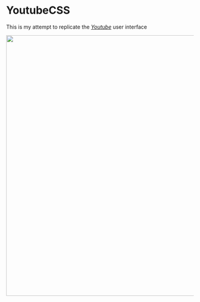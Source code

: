 # YoutubeCSS

This is my attempt to replicate the [_Youtube_](https://youtube.com/) user interface

<a href="https://youtubeinterface.herokuapp.com/" align="center">
    <img src="YoutubeCSS.gif" width="700" height="auto" align="center"></img>
</a>
